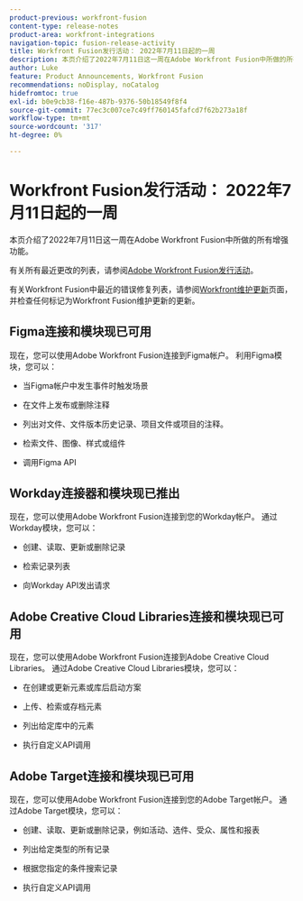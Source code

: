 ```yaml
---
product-previous: workfront-fusion
content-type: release-notes
product-area: workfront-integrations
navigation-topic: fusion-release-activity
title: Workfront Fusion发行活动： 2022年7月11日起的一周
description: 本页介绍了2022年7月11日这一周在Adobe Workfront Fusion中所做的所有增强功能。
author: Luke
feature: Product Announcements, Workfront Fusion
recommendations: noDisplay, noCatalog
hidefromtoc: true
exl-id: b0e9cb38-f16e-487b-9376-50b18549f8f4
source-git-commit: 77ec3c007ce7c49ff760145fafcd7f62b273a18f
workflow-type: tm+mt
source-wordcount: '317'
ht-degree: 0%

---
```


# Workfront Fusion发行活动： 2022年7月11日起的一周

本页介绍了2022年7月11日这一周在Adobe Workfront Fusion中所做的所有增强功能。

有关所有最近更改的列表，请参阅[Adobe Workfront Fusion发行活动](/help/workfront-fusion/fusion-product-releases/fusion-release-activity.md)。

有关Workfront Fusion中最近的错误修复列表，请参阅[Workfront维护更新](https://experienceleague.adobe.com/docs/workfront-known-issues/releases/current-updates.html?lang=zh-Hans)页面，并检查任何标记为Workfront Fusion维护更新的更新。

## Figma连接和模块现已可用

现在，您可以使用Adobe Workfront Fusion连接到Figma帐户。 利用Figma模块，您可以：

* 当Figma帐户中发生事件时触发场景

* 在文件上发布或删除注释

* 列出对文件、文件版本历史记录、项目文件或项目的注释。

* 检索文件、图像、样式或组件

* 调用Figma API

## Workday连接器和模块现已推出

现在，您可以使用Adobe Workfront Fusion连接到您的Workday帐户。 通过Workday模块，您可以：

* 创建、读取、更新或删除记录

* 检索记录列表

* 向Workday API发出请求

## Adobe Creative Cloud Libraries连接和模块现已可用

现在，您可以使用Adobe Workfront Fusion连接到Adobe Creative Cloud Libraries。 通过Adobe Creative Cloud Libraries模块，您可以：

* 在创建或更新元素或库后启动方案

* 上传、检索或存档元素

* 列出给定库中的元素

* 执行自定义API调用

## Adobe Target连接和模块现已可用

现在，您可以使用Adobe Workfront Fusion连接到您的Adobe Target帐户。 通过Adobe Target模块，您可以：

* 创建、读取、更新或删除记录，例如活动、选件、受众、属性和报表

* 列出给定类型的所有记录

* 根据您指定的条件搜索记录

* 执行自定义API调用
